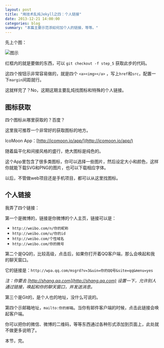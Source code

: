```yaml
---
layout: post
title: "用技术乱炖Jekyll之四：个人链接"
date: 2013-12-21 14:00:00
categories: blog
summary: "本篇主要示范添如何加个人的链接，等等。"
---
```


先上个图：

![图示](http://ww1.sinaimg.cn/large/71c50075jw1ebp8jhvjm2j20la0am3zq.jpg)

红框内的就是要做的东西，可以 `git checkout -f step_5` 获取此步的代码。

这四个按钮示非常容易做的，就是四个 `<a><img></a>` ，写上`href`和`src`，配置一下`margin`间距就行。

这就样完了？No，这期这期主要乱炖找图标和特殊的个人链接。

## 图标获取

四个图标从哪里获取的？百度？

这里我可推荐一个非常好的获取图标的地方。

IcoMoon App：[http://icomoon.io/app/](http://icomoon.io/app/)

随着扁平化和间接风格的盛行，绝大图标是纯色的。

这个App里包含了很多类图标，你可以选择一些图片，然后设定大小和颜色，这样你就能下载SVG和PNG的图片，也可以下载相应字体。

以后，不管做web项目还是手机项目，都可以从这里找图标。

## 个人链接

我弄了四个链接：

第一个是微博的，链接是你微博的个人主页，链接可以是：

* `http://weibo.com/n/你的昵称`
* `http://weibo.com/u/你的id`
* `http://weibo.com/个性域名`
* `http://weibo.com/你的微号`

第二个是QQ的，比较高级，点击后，如果你打开着QQ客户端，那么会唤起和我的聊天窗口。

它的链接是：`http://wpa.qq.com/msgrd?v=3&uin=你的QQ号&site=qq&menu=yes`

*注：你要去 [http://shang.qq.com](http://shang.qq.com) 设置一下，允许别人通过链接，唤起和你的聊天窗口，并发送消息。*

第三个是Git的，是个人也的地址，没什么可说的。

第四个示邮箱地址，`mailto:你的邮箱`。当你有邮件客户端的时候，点击此链接会唤起客户端。

你可以把你的微信、微博的二维码，等等东西通过各种形式添加到页面上，此处就不做更多说明了。

本节，完。